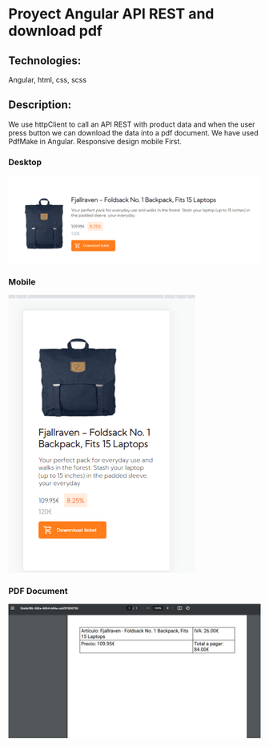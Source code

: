 # Proyect Angular API REST and download pdf

## Technologies:

Angular, html, css, scss

## Description:

We use httpClient to call an API REST with product data and when the user press button we can download the data into a pdf document. We have used PdfMake in Angular.
Responsive design mobile First.

### Desktop
![Alt text](image.png)

### Mobile
![Alt text](image-1.png)

### PDF Document
![Alt text](image-2.png)



